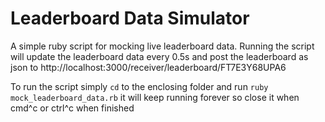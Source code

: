 # Leaderboard Data Simulator
 
A simple ruby script for mocking live leaderboard data. Running the script will update the leaderboard data every 0.5s and post the leaderboard as json to http://localhost:3000/receiver/leaderboard/FT7E3Y68UPA6

To run the script simply `cd` to the enclosing folder and run `ruby mock_leaderboard_data.rb` it will keep running forever so close it when cmd^c or ctrl^c when finished
